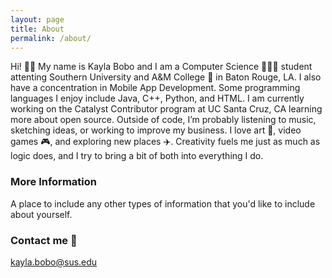 ```yaml
---
layout: page
title: About
permalink: /about/
---
```


Hi! 👋🏽 My name is Kayla Bobo and I am a Computer Science 👩🏽‍💻 student attenting Southern University and A&M College 🐆 in Baton Rouge, LA. I also have a concentration in Mobile App Development. Some programming languages I enjoy include Java, C++, Python, and HTML. I am currently working on the Catalyst Contributor program at UC Santa Cruz, CA learning more about open source. 
Outside of code, I’m probably listening to music, sketching ideas, or working to improve my business. I love art 🎨, video games 🎮, and exploring new places ✈️. Creativity fuels me just as much as logic does, and I try to bring a bit of both into everything I do.
### More Information

A place to include any other types of information that you'd like to include about yourself.

### Contact me 📲

[kayla.bobo@sus.edu](mailto:kayla.bobo@subr.edu)
